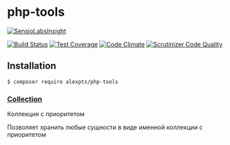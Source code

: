 # php-tools

[![SensioLabsInsight](https://insight.sensiolabs.com/projects/0de2d098-61e0-4a0d-8afa-d512cbeadca3/big.png)](https://insight.sensiolabs.com/projects/0de2d098-61e0-4a0d-8afa-d512cbeadca3)

[![Build Status](https://travis-ci.org/alexpts/php-tools.svg?branch=master)](https://travis-ci.org/alexpts/php-tools)
[![Test Coverage](https://codeclimate.com/github/alexpts/php-tools/badges/coverage.svg)](https://codeclimate.com/github/alexpts/php-tools/coverage)
[![Code Climate](https://codeclimate.com/github/alexpts/php-tools/badges/gpa.svg)](https://codeclimate.com/github/alexpts/php-tools)
[![Scrutinizer Code Quality](https://scrutinizer-ci.com/g/alexpts/php-tools/badges/quality-score.png?b=master)](https://scrutinizer-ci.com/g/alexpts/php-tools/?branch=master)

## Installation

```$ composer require alexpts/php-tools```


### [Collection](https://github.com/alexpts/php-tools/blob/master/docs/collection.md)
Коллекция с приоритетом

Позволяет хранить любые сущности в виде именной коллекции с приоритетом
